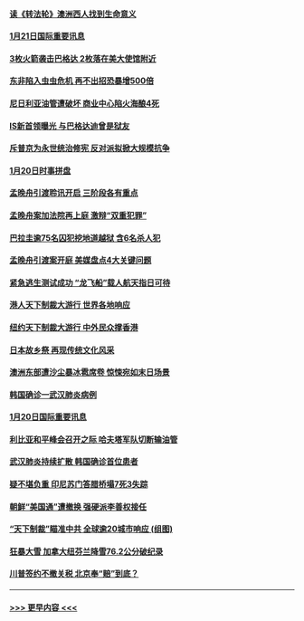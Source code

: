 #### [读《转法轮》澳洲西人找到生命意义](../pages/prog202/a102757465.md?t=01212233) 
#### [1月21日国际重要讯息](../pages/prog202/a102757450.md?t=01212233) 
#### [3枚火箭袭击巴格达 2枚落在美大使馆附近](../pages/prog202/a102757310.md?t=01212233) 
#### [东非陷入虫虫危机 再不出招恐暴增500倍](../pages/prog202/a102757295.md?t=01212233) 
#### [尼日利亚油管遭破坏 商业中心陷火海酿4死](../pages/prog202/a102757272.md?t=01212233) 
#### [IS新首领曝光 与巴格达迪曾是狱友](../pages/prog202/a102757122.md?t=01212233) 
#### [斥普京为永世统治修宪 反对派拟掀大规模抗争](../pages/prog202/a102757022.md?t=01212233) 
#### [1月20日时事拼盘](../pages/prog202/a102757036.md?t=01212233) 
#### [孟晚舟引渡聆讯开启 三阶段各有重点](../pages/prog202/a102757006.md?t=01212233) 
#### [孟晚舟案加法院再上庭 激辩“双重犯罪”](../pages/prog202/a102756996.md?t=01212233) 
#### [巴拉圭逾75名囚犯挖地道越狱 含6名杀人犯](../pages/prog202/a102756968.md?t=01212233) 
#### [孟晚舟引渡案开庭 美媒盘点4大关键问题](../pages/prog202/a102756917.md?t=01212233) 
#### [紧急逃生测试成功 “龙飞船”载人航天指日可待](../pages/prog202/a102756957.md?t=01212233) 
#### [港人天下制裁大游行 世界各地响应](../pages/prog202/a102756878.md?t=01212233) 
#### [纽约天下制裁大游行 中外民众撑香港](../pages/prog202/a102756875.md?t=01212233) 
#### [日本故乡祭 再现传统文化风采](../pages/prog202/a102756778.md?t=01212233) 
#### [澳洲东部遭沙尘暴冰雹席卷 惊悚宛如末日场景](../pages/prog202/a102756630.md?t=01212233) 
#### [韩国确诊一武汉肺炎病例](../pages/prog202/a102756696.md?t=01212233) 
#### [1月20日国际重要讯息](../pages/prog202/a102756640.md?t=01212233) 
#### [利比亚和平峰会召开之际 哈夫塔军队切断输油管](../pages/prog202/a102756580.md?t=01212233) 
#### [武汉肺炎持续扩散 韩国确诊首位患者](../pages/prog202/a102756566.md?t=01212233) 
#### [疑不堪负重 印尼苏门答腊桥塌7死3失踪](../pages/prog202/a102756559.md?t=01212233) 
#### [朝鲜“美国通”遭撤换 强硬派李善权接任](../pages/prog202/a102756380.md?t=01212233) 
#### [“天下制裁”瞄准中共 全球逾20城市响应 (组图)](../pages/prog202/a102756496.md?t=01212233) 
#### [狂暴大雪 加拿大纽芬兰降雪76.2公分破纪录](../pages/prog202/a102756447.md?t=01212233) 
#### [川普签约不撤关税 北京奉“赔”到底？](../pages/prog202/a102756354.md?t=01212233) 

----
#### [ >>> 更早内容 <<< ](../indexes/prog202-earlier.md)
